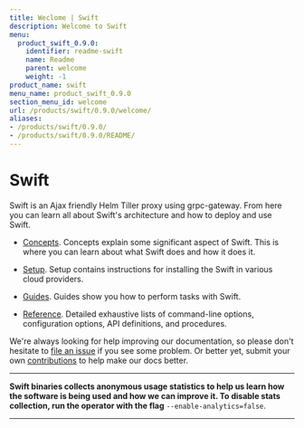 ```yaml
---
title: Weclome | Swift
description: Welcome to Swift
menu:
  product_swift_0.9.0:
    identifier: readme-swift
    name: Readme
    parent: welcome
    weight: -1
product_name: swift
menu_name: product_swift_0.9.0
section_menu_id: welcome
url: /products/swift/0.9.0/welcome/
aliases:
- /products/swift/0.9.0/
- /products/swift/0.9.0/README/
---
```


# Swift
Swift is an Ajax friendly Helm Tiller proxy using grpc-gateway. From here you can learn all about Swift's architecture and how to deploy and use Swift.

- [Concepts](/products/swift/0.9.0/concepts/). Concepts explain some significant aspect of Swift. This is where you can learn about what Swift does and how it does it.

- [Setup](/products/swift/0.9.0/setup/). Setup contains instructions for installing
  the Swift in various cloud providers.

- [Guides](/products/swift/0.9.0/guides/). Guides show you how to perform tasks with Swift.

- [Reference](/products/swift/0.9.0/reference/). Detailed exhaustive lists of
command-line options, configuration options, API definitions, and procedures.

We're always looking for help improving our documentation, so please don't hesitate to [file an issue](https://github.com/appscode/swift/issues/new) if you see some problem. Or better yet, submit your own [contributions](/products/swift/0.9.0/CONTRIBUTING) to help
make our docs better.

---

**Swift binaries collects anonymous usage statistics to help us learn how the software is being used and how we can improve it. To disable stats collection, run the operator with the flag** `--enable-analytics=false`.

---
